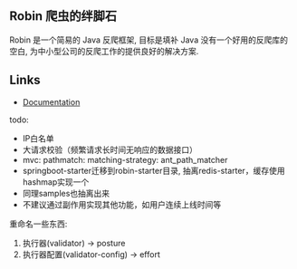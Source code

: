 ## Robin 爬虫的绊脚石

Robin 是一个简易的 Java 反爬框架, 目标是填补 Java 没有一个好用的反爬库的空白, 为中小型公司的反爬工作的提供良好的解决方案.

## Links

- [Documentation](https://ly-chn.github.io/robin/)

todo:

- IP白名单
- 大请求校验（频繁请求长时间无响应的数据接口）
- mvc:
  pathmatch:
  matching-strategy: ant_path_matcher
- springboot-starter迁移到robin-starter目录, 抽离redis-starter，缓存使用hashmap实现一个
- 同理samples也抽离出来
- 不建议通过副作用实现其他功能，如用户连续上线时间等

重命名一些东西:

1. 执行器(validator) -> posture
2. 执行器配置(validator-config) -> effort
